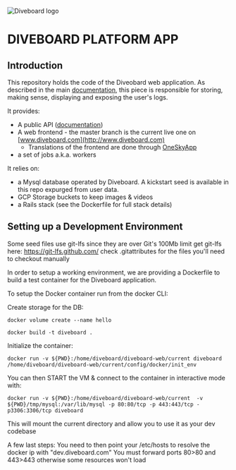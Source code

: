 ![Diveboard logo](https://cdn.diveboard.com/img/drawer/svg/logo_topbar_mobile.svg "Diveboard")

DIVEBOARD PLATFORM APP
========

Introduction
--------
This repository holds the code of the Diveobard web application.
As described in the main [documentation](https://github.com/Diveboard/Documentation), this piece is responsible for storing, making sense, displaying and exposing the user's logs.

It provides:
* A public API ([documentation](https://github.com/Diveboard/Documentation/API.md)) 
* A web frontend - the master branch is the current live one on [www.diveboard.com](http://www.diveboard.com)
  * Translations of the frontend are done through [OneSkyApp](https://diveboard.oneskyapp.com) 
* a set of jobs a.k.a. workers 

It relies on:
* a Mysql database operated by Diveboard. A kickstart seed is available in this repo expurged from user data.
* GCP Storage buckets to keep images & videos
* a Rails stack (see the Dockerfile for full stack details)


Setting up a Development Environment
--------

Some seed files use git-lfs since they are over Git's 100Mb limit
get git-lfs here: https://git-lfs.github.com/
check .gitattributes for the files you'll need to checkout manually


In order to setup a working environment, we are providing a Dockerfile to build a test container for the Diveboard application.

To setup the Docker container run from the docker CLI:

Create storage for the DB:
```
docker volume create --name hello
```

```
docker build -t diveboard .
```

Initialize the container:
```
docker run -v ${PWD}:/home/diveboard/diveboard-web/current diveboard /home/diveboard/diveboard-web/current/config/docker/init_env
```


You can then START the VM & connect to the container in interactive mode with:
```
docker run -v ${PWD}:/home/diveboard/diveboard-web/current  -v ${PWD}/tmp/mysql:/var/lib/mysql -p 80:80/tcp -p 443:443/tcp -p3306:3306/tcp diveboard
```

This will mount the current directory and allow you to use it as your dev codebase

A few last steps:
You need to then point your /etc/hosts to resolve the docker ip with "dev.diveboard.com"
You must forward ports 80>80 and 443>443 otherwise some resources won't load
